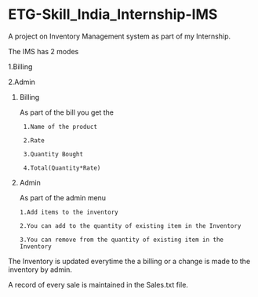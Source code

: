 # ETG-Skill_India_Internship-IMS

A project on Inventory Management system as part of my Internship.

The IMS has 2 modes

1.Billing

2.Admin

1. Billing

     As part of the bill you get the
     
     	1.Name of the product
     
     	2.Rate
     
     	3.Quantity Bought
     
     	4.Total(Quantity*Rate)
2. Admin

	As part of the admin menu
	   
	   1.Add items to the inventory
	   
	   2.You can add to the quantity of existing item in the Inventory
    	   
	   3.You can remove from the quantity of existing item in the Inventory

The Inventory is updated everytime the a billing or a change is made to the inventory by admin.

A record of every sale is maintained in the Sales.txt file.
